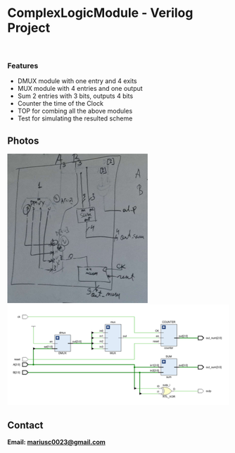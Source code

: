 <h1>ComplexLogicModule - Verilog Project</h1>
<br>
<h3>Features</h3>
<ul>
    <li>DMUX module with one entry and 4 exits</li>
    <li>MUX module with 4 entries and one output</li>
    <li>Sum 2 entries with 3 bits, outputs 4 bits</li>
    <li>Counter the time of the Clock</li>
    <li>TOP for combing all the above modules</li>
    <li>Test for simulating the resulted scheme</li>
</ul>


<h2>Photos</h2>
<img src="image.png">
<br>
<img src="scheme.png">
<br>

<h2>Contact</h2>

<b> Email: mariusc0023@gmail.com </b>
